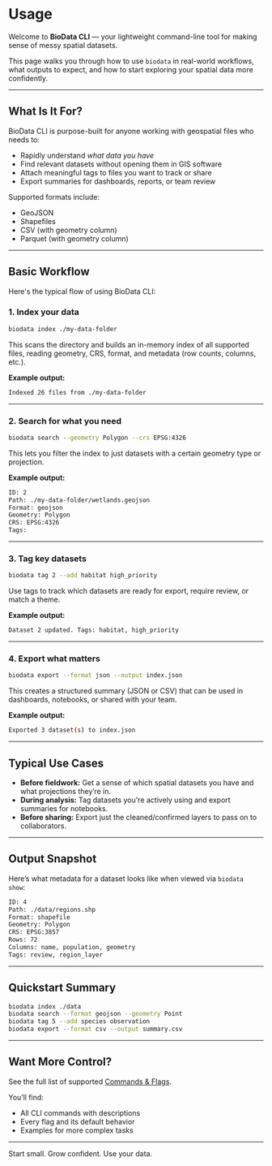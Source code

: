 # Usage

Welcome to **BioData CLI** — your lightweight command-line tool for making
sense of messy spatial datasets.

This page walks you through how to use `biodata` in real-world workflows, what
outputs to expect, and how to start exploring your spatial data more confidently.

---

## What Is It For?

BioData CLI is purpose-built for anyone working with geospatial files who needs to:

* Rapidly understand *what data you have*
* Find relevant datasets without opening them in GIS software
* Attach meaningful tags to files you want to track or share
* Export summaries for dashboards, reports, or team review

Supported formats include:

* GeoJSON
* Shapefiles
* CSV (with geometry column)
* Parquet (with geometry column)

---

## Basic Workflow

Here's the typical flow of using BioData CLI:

### 1. Index your data

```bash
biodata index ./my-data-folder
```

This scans the directory and builds an in-memory index of all supported files,
reading geometry, CRS, format, and metadata (row counts, columns, etc.).

**Example output:**

```bash
Indexed 26 files from ./my-data-folder
```

---

### 2. Search for what you need

```bash
biodata search --geometry Polygon --crs EPSG:4326
```

This lets you filter the index to just datasets with a certain geometry type or projection.

**Example output:**

```bash
ID: 2
Path: ./my-data-folder/wetlands.geojson
Format: geojson
Geometry: Polygon
CRS: EPSG:4326
Tags: 
```

---

### 3. Tag key datasets

```bash
biodata tag 2 --add habitat high_priority
```

Use tags to track which datasets are ready for export, require review, or match
a theme.

**Example output:**

```bash
Dataset 2 updated. Tags: habitat, high_priority
```

---

### 4. Export what matters

```bash
biodata export --format json --output index.json
```

This creates a structured summary (JSON or CSV) that can be used in dashboards,
notebooks, or shared with your team.

**Example output:**

```bash
Exported 3 dataset(s) to index.json
```

---

## Typical Use Cases

* **Before fieldwork:** Get a sense of which spatial datasets you have and what
projections they’re in.
* **During analysis:** Tag datasets you're actively using and export summaries
for notebooks.
* **Before sharing:** Export just the cleaned/confirmed layers to pass on to collaborators.

---

## Output Snapshot

Here’s what metadata for a dataset looks like when viewed via `biodata show`:

```bash
ID: 4
Path: ./data/regions.shp
Format: shapefile
Geometry: Polygon
CRS: EPSG:3857
Rows: 72
Columns: name, population, geometry
Tags: review, region_layer
```

---

## Quickstart Summary

```bash
biodata index ./data
biodata search --format geojson --geometry Point
biodata tag 5 --add species observation
biodata export --format csv --output summary.csv
```

---

## Want More Control?

See the full list of supported [Commands & Flags](commands.md).

You’ll find:

* All CLI commands with descriptions
* Every flag and its default behavior
* Examples for more complex tasks

---

Start small. Grow confident. Use your data.
